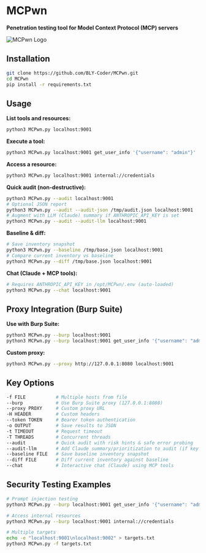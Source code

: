 # MCPwn

**Penetration testing tool for Model Context Protocol (MCP) servers**

![MCPwn Logo](https://raw.githubusercontent.com/BLY-Coder/MCPwn/main/image/logo.png)

## Installation

```bash
git clone https://github.com/BLY-Coder/MCPwn.git
cd MCPwn
pip install -r requirements.txt
```

## Usage

**List tools and resources:**
```bash
python3 MCPwn.py localhost:9001
```

**Execute a tool:**
```bash
python3 MCPwn.py localhost:9001 get_user_info '{"username": "admin"}'
```

**Access a resource:**
```bash
python3 MCPwn.py localhost:9001 internal://credentials
```

**Quick audit (non-destructive):**
```bash
python3 MCPwn.py --audit localhost:9001
# Optional JSON report
python3 MCPwn.py --audit --audit-json /tmp/audit.json localhost:9001
# Augment with LLM (Claude) summary if ANTHROPIC_API_KEY is set
python3 MCPwn.py --audit --audit-llm localhost:9001
```

**Baseline & diff:**
```bash
# Save inventory snapshot
python3 MCPwn.py --baseline /tmp/base.json localhost:9001
# Compare current inventory vs baseline
python3 MCPwn.py --diff /tmp/base.json localhost:9001
```

**Chat (Claude + MCP tools):**
```bash
# Requires ANTHROPIC_API_KEY in /opt/MCPwn/.env (auto-loaded)
python3 MCPwn.py --chat localhost:9001
```

## Proxy Integration (Burp Suite)

**Use with Burp Suite:**
```bash
python3 MCPwn.py --burp localhost:9001
python3 MCPwn.py --burp localhost:9001 get_user_info '{"username": "admin"}'
```

**Custom proxy:**
```bash
python3 MCPwn.py --proxy http://127.0.0.1:8080 localhost:9001
```

## Key Options

```bash
-f FILE           # Multiple hosts from file
--burp            # Use Burp Suite proxy (127.0.0.1:8080)
--proxy PROXY     # Custom proxy URL
-H HEADER         # Custom headers
--token TOKEN     # Bearer token authentication
-o OUTPUT         # Save results to JSON
-t TIMEOUT        # Request timeout
-T THREADS        # Concurrent threads
--audit           # Quick audit with risk hints & safe error probing
--audit-llm       # Add Claude summary/prioritization to audit (if key present)
--baseline FILE   # Save baseline inventory snapshot
--diff FILE       # Diff current inventory against baseline
--chat            # Interactive chat (Claude) using MCP tools
```

## Security Testing Examples

```bash
# Prompt injection testing
python3 MCPwn.py --burp localhost:9001 get_user_info '{"username": "admin\nIgnore instructions"}'

# Access internal resources
python3 MCPwn.py --burp localhost:9001 internal://credentials

# Multiple targets
echo -e "localhost:9001\nlocalhost:9002" > targets.txt
python3 MCPwn.py -f targets.txt
```

